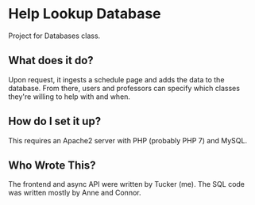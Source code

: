 # Help Lookup Database
Project for Databases class.

## What does it do?
Upon request, it ingests a schedule page and adds the data to the database. From
there, users and professors can specify which classes they're willing to help
with and when.

## How do I set it up?
This requires an Apache2 server with PHP (probably PHP 7) and MySQL.

## Who Wrote This?
The frontend and async API were written by Tucker (me). The SQL code was written
mostly by Anne and Connor.
